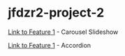 

# jfdzr2-project-2

[Link to Feature 1](https://malgorzata-niemczyk.github.io/jfdzr2-project-2/Project-2/image_slider/index.html) - Carousel Slideshow

[Link to Feature 1](https://malgorzata-niemczyk.github.io/jfdzr2-project-2/Project-2/accordion/index.html) - Accordion
